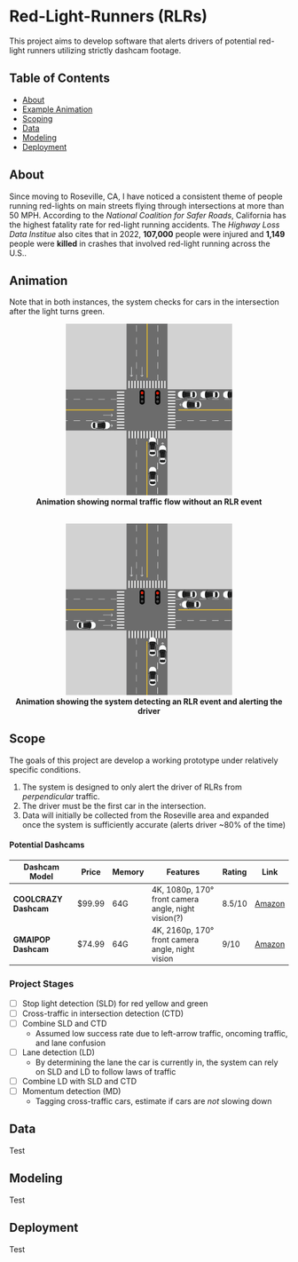 # Red-Light-Runners (RLRs)
This project aims to develop software that alerts drivers of potential red-light runners utilizing strictly dashcam footage.


## Table of Contents
- [About](#about)
- [Example Animation](#animation)
- [Scoping](#scoping)
- [Data](#data)
- [Modeling](#modeling)
- [Deployment](#deployment)

## About
Since moving to Roseville, CA, I have noticed a consistent theme of people running red-lights on main streets flying through intersections at more than 50 MPH. According to the *National Coalition for Safer Roads*, California has the highest fatality rate for red-light running accidents. The *Highway Loss Data Institue* also cites that in 2022, **107,000** people were injured and **1,149** people were **killed** in crashes that involved red-light running across the U.S.. 

## Animation

Note that in both instances, the system checks for cars in the intersection after the light turns green. 
<p align="center">
  <img src="images/clear-traffic-animation.gif" width="300">
  <br>
  <b>Animation showing normal traffic flow without an RLR event</b>
  <br>
  <br>
</p>

<p align="center">
  <img src="images/rlr-animation.gif" width="300">
  <br>
  <b>Animation showing the system detecting an RLR event and alerting the driver</b>
</p>


## Scope
The goals of this project are develop a working prototype under relatively specific conditions.
1. The system is designed to only alert the driver of RLRs from *perpendicular* traffic.
2. The driver must be the first car in the intersection.
3. Data will initially be collected from the Roseville area and expanded once the system is sufficiently accurate (alerts driver ~80% of the time)

#### Potential Dashcams
| Dashcam Model        | Price   | Memory | Features                                              | Rating  | Link  |
|----------------------|---------|--------|------------------------------------------------------|---------|-------|
| **COOLCRAZY Dashcam** | $99.99  | 64G    | 4K, 1080p, 170° front camera angle, night vision(?) | 8.5/10  | [Amazon](https://www.amazon.com/COOLCRAZY-Camera-Control-Parking-Monitor/dp/B0DFM5WG8X) |
| **GMAIPOP Dashcam**  | $74.99  | 64G    | 4K, 2160p, 170° front camera angle, night vision     | 9/10    | [Amazon](https://www.amazon.com/Camera-Dashboard-Recorder-Parking-Recording/dp/B0CC9G8G9Q) |


### Project Stages
- [ ] Stop light detection (SLD) for red yellow and green
- [ ] Cross-traffic in intersection detection (CTD)
- [ ] Combine SLD and CTD
  - Assumed low success rate due to left-arrow traffic, oncoming traffic, and lane confusion
- [ ] Lane detection (LD)
  - By determining the lane the car is currently in, the system can rely on SLD and LD to follow laws of traffic
- [ ] Combine LD with SLD and CTD
- [ ] Momentum detection (MD)
  - Tagging cross-traffic cars, estimate if cars are *not* slowing down

## Data
Test













## Modeling

Test


## Deployment

Test
